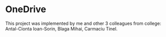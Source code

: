 # OneDrive

This project was implemented by me and other 3 colleagues from college: Antal-Cionta Ioan-Sorin, Blaga Mihai, Carmaciu Tinel.
